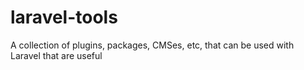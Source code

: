# laravel-tools
A collection of plugins, packages, CMSes, etc, that can be used with Laravel that are useful
